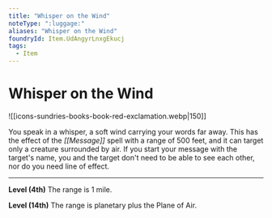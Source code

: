 ```yaml
---
title: "Whisper on the Wind"
noteType: ":luggage:"
aliases: "Whisper on the Wind"
foundryId: Item.UdAngyrLnxgEkucj
tags:
  - Item
---
```


# Whisper on the Wind
![[icons-sundries-books-book-red-exclamation.webp|150]]

You speak in a whisper, a soft wind carrying your words far away. This has the effect of the _[[Message]]_ spell with a range of 500 feet, and it can target only a creature surrounded by air. If you start your message with the target's name, you and the target don't need to be able to see each other, nor do you need line of effect.

* * *

**Level (4th)** The range is 1 mile.

**Level (14th)** The range is planetary plus the Plane of Air.
